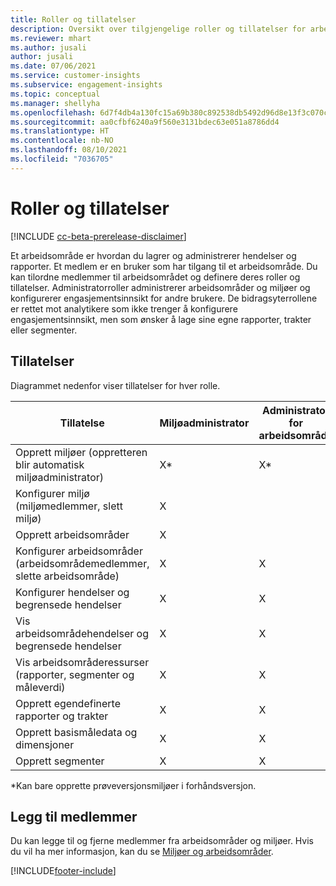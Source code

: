 ```yaml
---
title: Roller og tillatelser
description: Oversikt over tilgjengelige roller og tillatelser for arbeidsområdemedlemmer.
ms.reviewer: mhart
ms.author: jusali
author: jusali
ms.date: 07/06/2021
ms.service: customer-insights
ms.subservice: engagement-insights
ms.topic: conceptual
ms.manager: shellyha
ms.openlocfilehash: 6d7f4db4a130fc15a69b380c892538db5492d96d8e13f3c070c6a6b9bd098371
ms.sourcegitcommit: aa0cfbf6240a9f560e3131bdec63e051a8786dd4
ms.translationtype: HT
ms.contentlocale: nb-NO
ms.lasthandoff: 08/10/2021
ms.locfileid: "7036705"
---
```

# <a name="roles-and-permissions"></a>Roller og tillatelser

[!INCLUDE [cc-beta-prerelease-disclaimer](includes/cc-beta-prerelease-disclaimer.md)]

Et arbeidsområde er hvordan du lagrer og administrerer hendelser og rapporter. Et medlem er en bruker som har tilgang til et arbeidsområde. Du kan tilordne medlemmer til arbeidsområdet og definere deres roller og tillatelser. Administratorroller administrerer arbeidsområder og miljøer og konfigurerer engasjementsinnsikt for andre brukere. De bidragsyterrollene er rettet mot analytikere som ikke trenger å konfigurere engasjementsinnsikt, men som ønsker å lage sine egne rapporter, trakter eller segmenter.

## <a name="permissions"></a>Tillatelser
  
Diagrammet nedenfor viser tillatelser for hver rolle. 

| Tillatelse | Miljøadministrator | Administrator for arbeidsområde | Miljøbidragsyter | Bidragsyter for arbeidsområde | 
|--|--|--|--|--|
| Opprett miljøer (oppretteren blir automatisk miljøadministrator) | X* | X* | X* | X* |  
| Konfigurer miljø (miljømedlemmer, slett miljø) | X |  |  |  |  
| Opprett arbeidsområder | X |  |  |  |  
| Konfigurer arbeidsområder (arbeidsområdemedlemmer, slette arbeidsområde) | X | X |  |  |  
| Konfigurer hendelser og begrensede hendelser | X | X | |  |  
| Vis arbeidsområdehendelser og begrensede hendelser | X | X | |  |  
| Vis arbeidsområderessurser (rapporter, segmenter og måleverdi)| X | X | X | X |  
| Opprett egendefinerte rapporter og trakter | X | X | X | X |  
| Opprett basismåledata og dimensjoner| X | X |  |  |  
| Opprett segmenter| X | X | X | X |  

*Kan bare opprette prøveversjonsmiljøer i forhåndsversjon. 

## <a name="add-members"></a>Legg til medlemmer

Du kan legge til og fjerne medlemmer fra arbeidsområder og miljøer. Hvis du vil ha mer informasjon, kan du se [Miljøer og arbeidsområder](manage-environments-workspaces.md).


[!INCLUDE[footer-include](../includes/footer-banner.md)]
